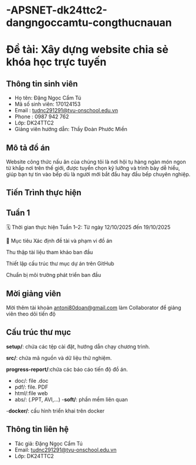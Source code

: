 
# -APSNET-dk24ttc2-dangngoccamtu-congthucnauan
# Đề tài: Xây dựng website chia sẻ khóa học trực tuyến

## Thông tin sinh viên
- Họ tên: Đặng Ngọc Cẩm Tú  
- Mã số sinh viên:  170124153
- Email : tudnc291291@tvu-onschool.edu.vn
- Phone : 0987 942 762
- Lớp: DK24TTC2
- Giảng viên hướng dẫn: Thầy Đoàn Phước Miền

## Mô tả đồ án
Website công thức nấu ăn của chúng tôi là nơi hội tụ hàng ngàn món ngon từ khắp nơi trên thế giới, được tuyển chọn kỹ lưỡng và trình bày dễ hiểu, giúp bạn tự tin vào bếp dù là người mới bắt đầu hay đầu bếp chuyên nghiệp.
## Tiến Trình thực hiện 

## Tuần 1 
🗓️ Thời gian thực hiện
Tuần 1–2: Từ ngày 12/10/2025 đến 19/10/2025

🎯 Mục tiêu
Xác định đề tài và phạm vi đồ án

Thu thập tài liệu tham khảo ban đầu

Thiết lập cấu trúc thư mục dự án trên GitHub

Chuẩn bị môi trường phát triển ban đầu
## Mời giảng viên
Mời thêm tài khoản antoni80doan@gmail.com làm Collaborator để giảng viên theo dõi tiến độ

## Cấu trúc thư mục
**setup/**: chứa các tệp cài đặt, hướng dẫn chạy chương trình.

**src/**: chứa mã nguồn và dữ liệu thử nghiệm.

**progress-report/**:chứa các báo cáo tiến độ đồ án.
  - doc/: file .doc
  - pdf/: file. PDF
  - html/:file web
  - abs/: (.PPT, AVI,...)
-**soft/**: phần mềm liên quan

-**docker/**: cấu hình triển khai trên docker

## Thông tin liên hệ
- Tác giả: Đặng Ngọc Cẩm Tú
- Email: tudnc291291@tvu-onschool.edu.vn
- Lớp: DK24TTC2
